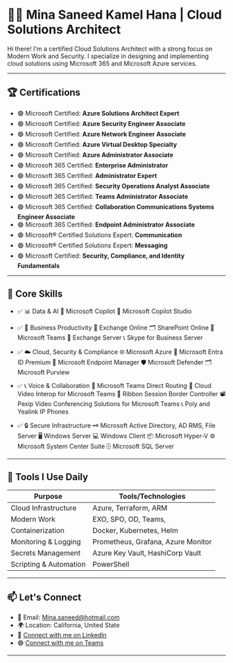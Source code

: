 # 👨‍💻 Mina Saneed Kamel Hana | Cloud Solutions Architect

Hi there! I'm a certified Cloud Solutions Architect with a strong focus on Modern Work and Security. I specialize in designing and implementing cloud solutions using Microsoft 365 and Microsoft Azure services.

---

## 🏆 Certifications

- 🟢 Microsoft Certified: **Azure Solutions Architect Expert**
- 🟢 Microsoft Certified: **Azure Security Engineer Associate**
- 🟢 Microsoft Certified: **Azure Network Engineer Associate**
- 🟢 Microsoft Certified: **Azure Virtual Desktop Specialty**
- 🟢 Microsoft Certified: **Azure Administrator Associate**
- 🟢 Microsoft 365 Certified: **Enterprise Administrator**
- 🟢 Microsoft 365 Certified: **Administrator Expert**
- 🟢 Microsoft 365 Certified: **Security Operations Analyst Associate**
- 🟢 Microsoft 365 Certified: **Teams Administrator Associate**
- 🟢 Microsoft 365 Certified: **Collaboration Communications Systems Engineer Associate**
- 🟢 Microsoft 365 Certified: **Endpoint Administrator Associate**
- 🟢 Microsoft® Certified Solutions Expert: **Communication**
- 🟢 Microsoft® Certified Solutions Expert: **Messaging**
- 🟢 Microsoft Certified: **Security, Compliance, and Identity Fundamentals**

---

## 🚀 Core Skills

- ✅ 📊 Data & AI
        🤖 Microsoft Copilot
        🧩 Microsoft Copilot Studio

- ✅ 💼 Business Productivity
        📧 Exchange Online
        🗂️ SharePoint Online
        💬 Microsoft Teams
        📨 Exchange Server
        📞 Skype for Business Server

- ✅ ☁️ Cloud, Security & Compliance
        🌐 Microsoft Azure
        🪪 Microsoft Entra ID Premium
        📱 Microsoft Endpoint Manager
        🛡️ Microsoft Defender
        🗂️ Microsoft Purview

- ✅ 📞 Voice & Collaboration
        🔗 Microsoft Teams Direct Routing
        🎥 Cloud Video Interop for Microsoft Teams
        📡 Ribbon Session Border Controller
        📽️ Pexip Video Conferencing Solutions for Microsoft Teams
        📞 Poly and Yealink IP Phones

- ✅ 🔒 Secure Infrastructure
        🗝️ Microsoft Active Directory, AD RMS, File Server
        🖥️ Windows Server
        💻 Windows Client
        📦 Microsoft Hyper-V
        ⚙️ Microsoft System Center Suite
        🗄️ Microsoft SQL Server


---

## 🧰 Tools I Use Daily

| Purpose               | Tools/Technologies                       |
|-----------------------|------------------------------------------|
| Cloud Infrastructure  | Azure, Terraform, ARM                    |
| Modern Work           | EXO, SPO, OD, Teams,                       |
| Containerization      | Docker, Kubernetes, Helm                 |
| Monitoring & Logging  | Prometheus, Grafana, Azure Monitor       |
| Secrets Management    | Azure Key Vault, HashiCorp Vault         |
| Scripting & Automation| PowerShell                         |

---

## 📫 Let's Connect

- 📧 Email: Mina.saneed@hotmail.com  
- 🌍 Location: California, United State 
- 💼 [Connect with me on LinkedIn](https://www.linkedin.com/in/minahana1/)
- 🟣 [Connect with me on Teams](mkamel@minahana.com)
---

